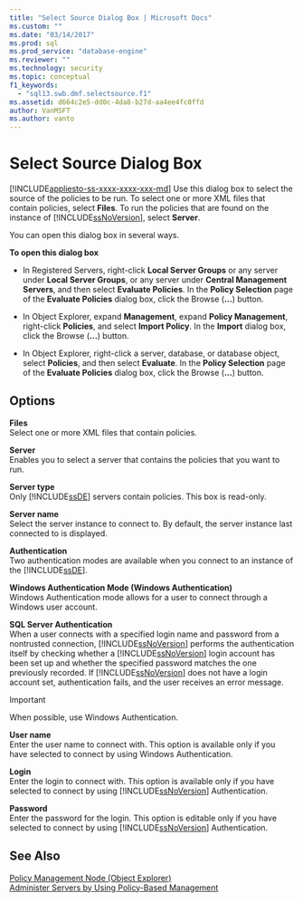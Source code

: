 ```yaml
---
title: "Select Source Dialog Box | Microsoft Docs"
ms.custom: ""
ms.date: "03/14/2017"
ms.prod: sql
ms.prod_service: "database-engine"
ms.reviewer: ""
ms.technology: security
ms.topic: conceptual
f1_keywords: 
  - "sql13.swb.dmf.selectsource.f1"
ms.assetid: d664c2e5-dd0c-4da8-b27d-aa4ee4fc0ffd
author: VanMSFT
ms.author: vanto
---
```

# Select Source Dialog Box
[!INCLUDE[appliesto-ss-xxxx-xxxx-xxx-md](../../includes/appliesto-ss-xxxx-xxxx-xxx-md.md)]
  Use this dialog box to select the source of the policies to be run. To select one or more XML files that contain policies, select **Files**. To run the policies that are found on the instance of [!INCLUDE[ssNoVersion](../../includes/ssnoversion-md.md)], select **Server**.  
  
 You can open this dialog box in several ways.  
  
 **To open this dialog box**  
  
-   In Registered Servers, right-click **Local Server Groups** or any server under **Local Server Groups**, or any server under **Central Management Servers**, and then select **Evaluate Policies**. In the **Policy Selection** page of the **Evaluate Policies** dialog box, click the Browse (**...**) button.  
  
-   In Object Explorer, expand **Management**, expand **Policy Management**, right-click **Policies**, and select **Import Policy**. In the **Import** dialog box, click the Browse (**...**) button.  
  
-   In Object Explorer, right-click a server, database, or database object, select **Policies**, and then select **Evaluate**. In the **Policy Selection** page of the **Evaluate Policies** dialog box, click the Browse (**...**) button.  
  
## Options  
 **Files**  
 Select one or more XML files that contain policies.  
  
 **Server**  
 Enables you to select a server that contains the policies that you want to run.  
  
 **Server type**  
 Only [!INCLUDE[ssDE](../../includes/ssde-md.md)] servers contain policies. This box is read-only.  
  
 **Server name**  
 Select the server instance to connect to. By default, the server instance last connected to is displayed.  
  
 **Authentication**  
 Two authentication modes are available when you connect to an instance of the [!INCLUDE[ssDE](../../includes/ssde-md.md)].  
  
 **Windows Authentication Mode (Windows Authentication)**  
 Windows Authentication mode allows for a user to connect through a Windows user account.  
  
 **SQL Server Authentication**  
 When a user connects with a specified login name and password from a nontrusted connection, [!INCLUDE[ssNoVersion](../../includes/ssnoversion-md.md)] performs the authentication itself by checking whether a [!INCLUDE[ssNoVersion](../../includes/ssnoversion-md.md)] login account has been set up and whether the specified password matches the one previously recorded. If [!INCLUDE[ssNoVersion](../../includes/ssnoversion-md.md)] does not have a login account set, authentication fails, and the user receives an error message.  
  
> [!IMPORTANT]  
>  When possible, use Windows Authentication.  
  
 **User name**  
 Enter the user name to connect with. This option is available only if you have selected to connect by using Windows Authentication.  
  
 **Login**  
 Enter the login to connect with. This option is available only if you have selected to connect by using [!INCLUDE[ssNoVersion](../../includes/ssnoversion-md.md)] Authentication.  
  
 **Password**  
 Enter the password for the login. This option is editable only if you have selected to connect by using [!INCLUDE[ssNoVersion](../../includes/ssnoversion-md.md)] Authentication.  
  
## See Also  
 [Policy Management Node &#40;Object Explorer&#41;](../../relational-databases/policy-based-management/policy-management-node-object-explorer.md)   
 [Administer Servers by Using Policy-Based Management](../../relational-databases/policy-based-management/administer-servers-by-using-policy-based-management.md)  
  
  
